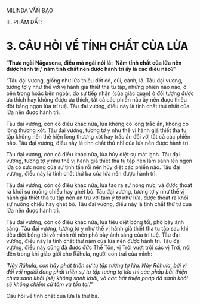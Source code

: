 MILINDA VẤN ĐẠO

III. PHẨM ĐẤT:

# 3. CÂU HỎI VỀ TÍNH CHẤT CỦA LỬA

“**Thưa ngài Nāgasena, điều mà ngài nói là: ‘Năm tính chất của lửa nên được hành trì,’ năm tính chất nên được hành trì ấy là các điều nào?**”

“Tâu đại vương, giống như lửa thiêu đốt cỏ, củi, cành, lá. Tâu đại vương, tương tợ y như thế với vị hành giả thiết tha tu tập, những phiền não nào, ở bên trong hoặc bên ngoài, do sự tiếp nhận (của giác quan) ở đối tượng được ưa thích hay không được ưa thích, tất cả các phiền não ấy nên được thiêu đốt bằng ngọn lửa trí tuệ. Tâu đại vương, điều này là tính chất thứ nhất của lửa nên được hành trì.

Tâu đại vương, còn có điều khác nữa, lửa không có lòng trắc ẩn, không có lòng thương xót. Tâu đại vương, tương tợ y như thế vị hành giả thiết tha tu tập không nên thể hiện lòng thương xót hay trắc ẩn đối với tất cả các phiền não. Tâu đại vương, điều này là tính chất thứ nhì của lửa nên được hành trì.

Tâu đại vương, còn có điều khác nữa, lửa hủy diệt sự mát lạnh. Tâu đại vương, tương tợ y như thế vị hành giả thiết tha tu tập nên làm sanh lên ngọn lửa có sức nóng của sự tinh tấn rồi nên hủy diệt các phiền não. Tâu đại vương, điều này là tính chất thứ ba của lửa nên được hành trì.

Tâu đại vương, còn có điều khác nữa, lửa tạo ra sự nóng nực, và được thoát ra khỏi sự nuông chiều hay ghét bỏ. Tâu đại vương, tương tợ y như thế vị hành giả thiết tha tu tập nên an trú với tâm ý tợ như lửa, được thoát ra khỏi sự nuông chiều hay ghét bỏ. Tâu đại vương, điều này là tính chất thứ tư của lửa nên được hành trì.

Tâu đại vương, còn có điều khác nữa, lửa tiêu diệt bóng tối, phô bày ánh sáng. Tâu đại vương, tương tợ y như thế vị hành giả thiết tha tu tập sau khi tiêu diệt bóng tối vô minh rồi nên phô bày ánh sáng của trí tuệ. Tâu đại vương, điều này là tính chất thứ năm của lửa nên được hành trì. Tâu đại vương, điều này cũng đã được đức Thế Tôn, vị Trời vượt trội các vị Trời, nói đến trong khi giáo giới cho Rāhula, người con trai của mình:

‘_Này Rāhula, con hãy phát triển sự tu tập tương tợ lửa. Này Rāhula, bởi vì đối với người đang phát triển sự tu tập tương tợ lửa thì các pháp bất thiện chưa sanh khởi (sẽ) không sanh khởi, và các bất thiện pháp đã sanh khởi sẽ không chiếm cứ tâm và tồn tại_.’”

Câu hỏi về tính chất của lửa là thứ ba.
